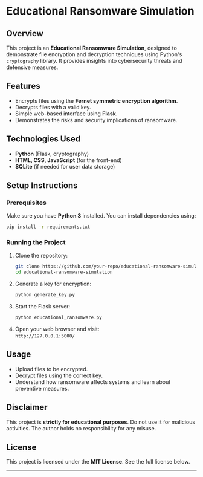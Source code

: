 # Educational Ransomware Simulation

## Overview
This project is an **Educational Ransomware Simulation**, designed to demonstrate file encryption and decryption techniques using Python's `cryptography` library. It provides insights into cybersecurity threats and defensive measures.

## Features
- Encrypts files using the **Fernet symmetric encryption algorithm**.
- Decrypts files with a valid key.
- Simple web-based interface using **Flask**.
- Demonstrates the risks and security implications of ransomware.

## Technologies Used
- **Python** (Flask, cryptography)
- **HTML, CSS, JavaScript** (for the front-end)
- **SQLite** (if needed for user data storage)

## Setup Instructions

### Prerequisites
Make sure you have **Python 3** installed. You can install dependencies using:

```sh
pip install -r requirements.txt
```

### Running the Project
1. Clone the repository:
   ```sh
   git clone https://github.com/your-repo/educational-ransomware-simulation.git
   cd educational-ransomware-simulation
   ```
2. Generate a key for encryption:
   ```sh
   python generate_key.py
   ```
3. Start the Flask server:
   ```sh
   python educational_ransomware.py
   ```
4. Open your web browser and visit:  
   `http://127.0.0.1:5000/`

## Usage
- Upload files to be encrypted.
- Decrypt files using the correct key.
- Understand how ransomware affects systems and learn about preventive measures.

## Disclaimer
This project is **strictly for educational purposes**. Do not use it for malicious activities. The author holds no responsibility for any misuse.

## License
This project is licensed under the **MIT License**. See the full license below.

---


